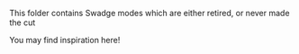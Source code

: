 This folder contains Swadge modes which are either retired, or never made the cut

You may find inspiration here!